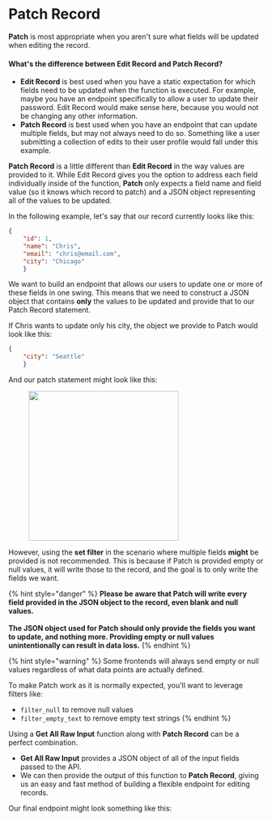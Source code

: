 # Patch Record

**Patch** is most appropriate when you aren't sure what fields will be updated when editing the record.

#### What's the difference between Edit Record and Patch Record?

* **Edit Record** is best used when you have a static expectation for which fields need to be updated when the function is executed. For example, maybe you have an endpoint specifically to allow a user to update their password. Edit Record would make sense here, because you would not be changing any other information.
* **Patch Record** is best used when you have an endpoint that can update multiple fields, but may not always need to do so. Something like a user submitting a collection of edits to their user profile would fall under this example.

**Patch Record** is a little different than **Edit Record** in the way values are provided to it. While Edit Record gives you the option to address each field individually inside of the function, **Patch** only expects a field name and field value (so it knows which record to patch) and a JSON object representing all of the values to be updated.

In the following example, let's say that our record currently looks like this:

```json
{
    "id": 1,
    "name": "Chris",
    "email": "chris@email.com",
    "city": "Chicago"
    }
```

We want to build an endpoint that allows our users to update one or more of these fields in one swing. This means that we need to construct a JSON object that contains **only** the values to be updated and provide that to our Patch Record statement.

If Chris wants to update only his city, the object we provide to Patch would look like this:

```json
{
    "city": "Seattle"
    }
```

And our patch statement might look like this:

<figure><img src="../../../.gitbook/assets/CleanShot 2024-09-10 at 06.07.16.png" alt="" width="296"><figcaption></figcaption></figure>

However, using the **set filter** in the scenario where multiple fields **might** be provided is not recommended. This is because if Patch is provided empty or null values, it will write those to the record, and the goal is to only write the fields we want.

{% hint style="danger" %}
**Please be aware that Patch will write every field provided in the JSON object to the record, even blank and null values.**\
\
**The JSON object used for Patch should only provide the fields you want to update, and nothing more. Providing empty or null values unintentionally can result in data loss.**
{% endhint %}

{% hint style="warning" %}
Some frontends will always send empty or null values regardless of what data points are actually defined.

To make Patch work as it is normally expected, you'll want to leverage filters like:

* `filter_null` to remove null values
* `filter_empty_text` to remove empty text strings
{% endhint %}

Using a **Get All Raw Input** function along with **Patch Record** can be a perfect combination.

* **Get All Raw Input** provides a JSON object of all of the input fields passed to the API.
* We can then provide the output of this function to **Patch Record**, giving us an easy and fast method of building a flexible endpoint for editing records.

Our final endpoint might look something like this:

<figure><img src="../../../.gitbook/assets/CleanShot 2024-09-10 at 06.11.02.png" alt=""><figcaption></figcaption></figure>

<figure><img src="../../../.gitbook/assets/CleanShot 2024-09-10 at 06.11.28.png" alt=""><figcaption></figcaption></figure>

